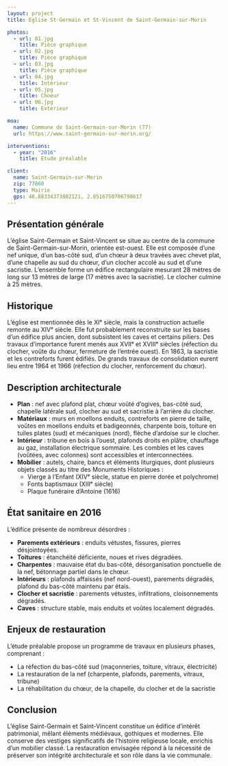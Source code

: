 ```yaml
---
layout: project
title: Eglise St-Germain et St-Vincent de Saint-Germain-sur-Morin

photos:
  - url: 01.jpg
    title: Pièce graphique
  - url: 02.jpg
    title: Pièce graphique
  - url: 03.jpg
    title: Pièce graphique
  - url: 04.jpg
    title: Intérieur
  - url: 05.jpg
    title: Choeur
  - url: 06.jpg
    title: Extérieur

moa:
  name: Commune de Saint-Germain-sur-Morin (77)
  url: https://www.saint-germain-sur-morin.org/

interventions:
  - year: "2016"
    title: Etude préalable

client:
  name: Saint-Germain-sur-Morin
  zip: 77860
  type: Mairie
  gps: 48.88334373882121, 2.8516750706798617
---
```


## Présentation générale

L’église Saint-Germain et Saint-Vincent se situe au centre de la commune de
Saint-Germain-sur-Morin, orientée est-ouest. Elle est composée d’une nef unique,
d’un bas-côté sud, d’un chœur à deux travées avec chevet plat, d’une chapelle au
sud du chœur, d’un clocher accolé au sud et d’une sacristie. L’ensemble forme un
édifice rectangulaire mesurant 28 mètres de long sur 13 mètres de large (17
mètres avec la sacristie). Le clocher culmine à 25 mètres.

## Historique

L’église est mentionnée dès le XIᵉ siècle, mais la construction actuelle remonte
au XIVᵉ siècle. Elle fut probablement reconstruite sur les bases d’un édifice
plus ancien, dont subsistent les caves et certains piliers. Des travaux
d’importance furent menés aux XVIIᵉ et XVIIIᵉ siècles (réfection du clocher,
voûte du chœur, fermeture de l’entrée ouest). En 1863, la sacristie et les
contreforts furent édifiés. De grands travaux de consolidation eurent lieu entre
1964 et 1966 (réfection du clocher, renforcement du chœur).

## Description architecturale

- **Plan** : nef avec plafond plat, chœur voûté d’ogives, bas-côté sud, chapelle
  latérale sud, clocher au sud et sacristie à l’arrière du clocher.
- **Matériaux** : murs en moellons enduits, contreforts en pierre de taille,
  voûtes en moellons enduits et badigeonnés, charpente bois, toiture en tuiles
  plates (sud) et mécaniques (nord), flèche d’ardoise sur le clocher.
- **Intérieur** : tribune en bois à l’ouest, plafonds droits en plâtre,
  chauffage au gaz, installation électrique sommaire. Les combles et les caves
  (voûtées, avec colonnes) sont accessibles et interconnectées.
- **Mobilier** : autels, chaire, bancs et éléments liturgiques, dont plusieurs
  objets classés au titre des Monuments Historiques :
  - Vierge à l’Enfant (XIVᵉ siècle, statue en pierre dorée et polychrome)
  - Fonts baptismaux (XIIIᵉ siècle)
  - Plaque funéraire d’Antoine (1616)

## État sanitaire en 2016

L’édifice présente de nombreux désordres :

- **Parements extérieurs** : enduits vétustes, fissures, pierres désjointoyées.
- **Toitures** : étanchéité déficiente, noues et rives dégradées.
- **Charpentes** : mauvaise état du bas-côté, désorganisation ponctuelle de la
  nef, bétonnage partiel dans le chœur.
- **Intérieurs** : plafonds affaissés (nef nord-ouest), parements dégradés,
  plafond du bas-côté maintenu par étais.
- **Clocher et sacristie** : parements vétustes, infiltrations, cloisonnements
  dégradés.
- **Caves** : structure stable, mais enduits et voûtes localement dégradés.

## Enjeux de restauration

L’étude préalable propose un programme de travaux en plusieurs phases,
comprenant :

- La réfection du bas-côté sud (maçonneries, toiture, vitraux, électricité)
- La restauration de la nef (charpente, plafonds, parements, vitraux, tribune)
- La réhabilitation du chœur, de la chapelle, du clocher et de la sacristie

## Conclusion

L’église Saint-Germain et Saint-Vincent constitue un édifice d’intérêt
patrimonial, mêlant éléments médiévaux, gothiques et modernes. Elle conserve des
vestiges significatifs de l’histoire religieuse locale, enrichis d’un mobilier
classé. La restauration envisagée répond à la nécessité de préserver son
intégrité architecturale et son rôle dans la vie communale.
